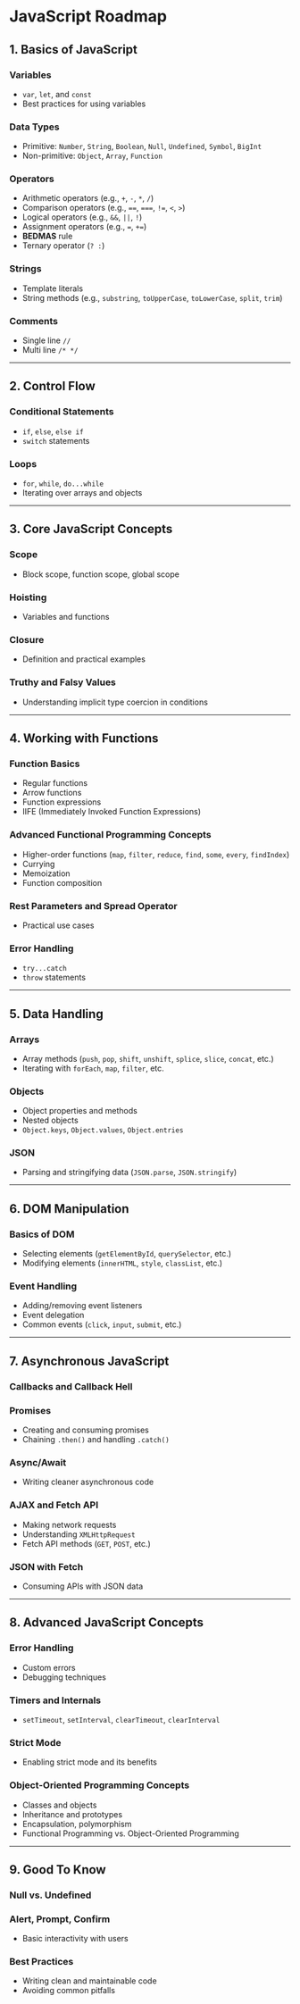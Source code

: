 # JavaScript Roadmap

## 1. Basics of JavaScript
### Variables
- `var`, `let`, and `const`
- Best practices for using variables

### Data Types
- Primitive: `Number`, `String`, `Boolean`, `Null`, `Undefined`, `Symbol`, `BigInt`
- Non-primitive: `Object`, `Array`, `Function`

### Operators
- Arithmetic operators (e.g., `+`, `-`, `*`, `/`)
- Comparison operators (e.g., `==`, `===`, `!=`, `<`, `>`)
- Logical operators (e.g., `&&`, `||`, `!`)
- Assignment operators (e.g., `=`, `+=`)
- **BEDMAS** rule
- Ternary operator (`? :`)

### Strings
- Template literals
- String methods (e.g., `substring`, `toUpperCase`, `toLowerCase`, `split`, `trim`)

### Comments
- Single line `//`
- Multi line `/* */`

---

## 2. Control Flow
### Conditional Statements
- `if`, `else`, `else if`
- `switch` statements

### Loops
- `for`, `while`, `do...while`
- Iterating over arrays and objects

---

## 3. Core JavaScript Concepts
### Scope
- Block scope, function scope, global scope

### Hoisting
- Variables and functions

### Closure
- Definition and practical examples

### Truthy and Falsy Values
- Understanding implicit type coercion in conditions

---

## 4. Working with Functions
### Function Basics
- Regular functions
- Arrow functions
- Function expressions
- IIFE (Immediately Invoked Function Expressions)

### Advanced Functional Programming Concepts
- Higher-order functions (`map`, `filter`, `reduce`, `find`, `some`, `every`, `findIndex`)
- Currying
- Memoization
- Function composition

### Rest Parameters and Spread Operator
- Practical use cases

### Error Handling
- `try...catch`
- `throw` statements

---

## 5. Data Handling
### Arrays
- Array methods (`push`, `pop`, `shift`, `unshift`, `splice`, `slice`, `concat`, etc.)
- Iterating with `forEach`, `map`, `filter`, etc.

### Objects
- Object properties and methods
- Nested objects
- `Object.keys`, `Object.values`, `Object.entries`

### JSON
- Parsing and stringifying data (`JSON.parse`, `JSON.stringify`)

---

## 6. DOM Manipulation
### Basics of DOM
- Selecting elements (`getElementById`, `querySelector`, etc.)
- Modifying elements (`innerHTML`, `style`, `classList`, etc.)

### Event Handling
- Adding/removing event listeners
- Event delegation
- Common events (`click`, `input`, `submit`, etc.)

---

## 7. Asynchronous JavaScript
### Callbacks and Callback Hell
### Promises
- Creating and consuming promises
- Chaining `.then()` and handling `.catch()`

### Async/Await
- Writing cleaner asynchronous code

### AJAX and Fetch API
- Making network requests
- Understanding `XMLHttpRequest`
- Fetch API methods (`GET`, `POST`, etc.)

### JSON with Fetch
- Consuming APIs with JSON data

---

## 8. Advanced JavaScript Concepts
### Error Handling
- Custom errors
- Debugging techniques

### Timers and Internals
- `setTimeout`, `setInterval`, `clearTimeout`, `clearInterval`

### Strict Mode
- Enabling strict mode and its benefits

### Object-Oriented Programming Concepts
- Classes and objects
- Inheritance and prototypes
- Encapsulation, polymorphism
- Functional Programming vs. Object-Oriented Programming

---

## 9. Good To Know
### Null vs. Undefined
### Alert, Prompt, Confirm
- Basic interactivity with users

### Best Practices
- Writing clean and maintainable code
- Avoiding common pitfalls
